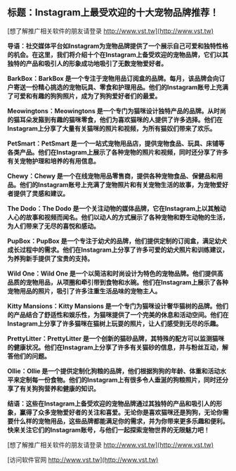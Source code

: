 ## **标题：Instagram上最受欢迎的十大宠物品牌推荐！**

[想了解推广相关软件的朋友请登录 http://www.vst.tw](http://www.vst.tw)

**导语：社交媒体平台如Instagram为宠物品牌提供了一个展示自己可爱和独特性格的机会。在这里，我们将介绍十个在Instagram上备受欢迎的宠物品牌，它们以其独特的产品和吸引人的形象成功地吸引了无数宠物爱好者。**

**BarkBox：BarkBox 是一个专注于宠物用品订阅盒的品牌。每月，该品牌会向订户寄送一份精心挑选的宠物玩具、零食和护理用品。他们的Instagram账号上充满了可爱和有趣的狗狗照片，成为了狗狗爱好者们的最爱。**

**Meowingtons：Meowingtons 是一个专门为猫咪设计独特产品的品牌。从时尚的猫耳朵发箍到有趣的猫咪零食，他们为喜欢猫咪的人提供了许多选择。他们在Instagram上分享了大量有关猫咪的照片和视频，为所有猫奴们带来了欢乐。**

**PetSmart：PetSmart 是一个一站式宠物用品店，提供宠物食品、玩具、床铺等各类产品。他们在Instagram上展示了各种宠物的照片和视频，同时还分享了许多有关宠物护理和培养的有用信息。**

**Chewy：Chewy 是一个在线宠物用品零售商，提供各种宠物食品、保健品和用品。他们的Instagram账号上充满了宠物照片和有关宠物生活的故事，为宠物爱好者提供了灵感和建议。**

**The Dodo：The Dodo 是一个关注动物的媒体品牌，它在Instagram上以其触动人心的故事和视频而闻名。他们以动人的方式展示了各种宠物和野生动物的生活，为人们带来了无尽的喜悦和感动。**

**PupBox：PupBox 是一个专注于幼犬的品牌，他们提供定制的订阅盒，满足幼犬成长过程中的需求。他们在Instagram上分享了许多可爱的幼犬照片和训练建议，为养狗新手提供了宝贵的支持。**

**Wild One：Wild One 是一个以简洁和时尚设计为特色的宠物品牌。他们提供高品质的宠物用品，从项圈和牵引带到食物和水碗。他们在Instagram上展示了各种宠物用品的照片，吸引了许多注重生活品味的宠物主人。**

**Kitty Mansions：Kitty Mansions 是一个专门为猫咪设计奢华猫树的品牌。他们的产品结合了舒适性和娱乐性，为猫咪提供了一个完美的休息和活动空间。他们在Instagram上分享了许多猫咪在猫树上玩耍的照片，让人们感受到无尽的乐趣。**

**PrettyLitter：PrettyLitter 是一个创新的猫砂品牌，其特殊的配方可以监测猫咪的健康状况。他们在Instagram上分享了许多有关猫砂的信息，并与粉丝互动，解答他们的问题。**

**Ollie：Ollie 是一个提供定制化狗粮的品牌，他们根据狗狗的年龄、体重和活动水平来定制每一份食物。他们的Instagram上有很多令人垂涎的狗粮照片，同时还分享了有关狗狗营养和健康的知识。**

**结语：这些在Instagram上备受欢迎的宠物品牌通过其独特的产品和吸引人的形象，赢得了众多宠物爱好者的关注和喜爱。无论你是喜欢猫咪还是狗狗，无论你需要什么样的宠物用品，这些品牌都能满足你的需求，并为你带来更多乐趣和便利。快来关注它们的Instagram账号，与他们一起探索宠物世界的无限魅力吧！**

[想了解推广相关软件的朋友请登录 http://www.vst.tw](http://www.vst.tw)


[访问软件官网 http://www.vst.tw](http://www.vst.tw)
